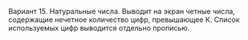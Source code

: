 Вариант 15.
Натуральные числа. Выводит на экран четные числа, содержащие нечетное количество цифр, превышающее К.
Список используемых цифр выводится отдельно прописью.
